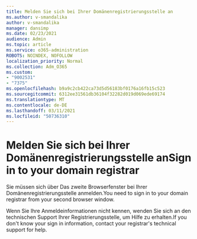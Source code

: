 ```yaml
---
title: Melden Sie sich bei Ihrer Domänenregistrierungsstelle an
ms.author: v-smandalika
author: v-smandalika
manager: dansimp
ms.date: 02/23/2021
audience: Admin
ms.topic: article
ms.service: o365-administration
ROBOTS: NOINDEX, NOFOLLOW
localization_priority: Normal
ms.collection: Adm_O365
ms.custom:
- "9002531"
- "7375"
ms.openlocfilehash: b9a9c2cb422ca73d5d56183bf0176a16fb15c523
ms.sourcegitcommit: 6312ee31561db36104f32282d019d069ede69174
ms.translationtype: MT
ms.contentlocale: de-DE
ms.lasthandoff: 03/11/2021
ms.locfileid: "50736310"
---
```

# <a name="sign-in-to-your-domain-registrar"></a><span data-ttu-id="3309a-102">Melden Sie sich bei Ihrer Domänenregistrierungsstelle an</span><span class="sxs-lookup"><span data-stu-id="3309a-102">Sign in to your domain registrar</span></span>

<span data-ttu-id="3309a-103">Sie müssen sich über Das zweite Browserfenster bei Ihrer Domänenregistrierungsstelle anmelden.</span><span class="sxs-lookup"><span data-stu-id="3309a-103">You need to sign in to your domain registrar from your second browser window.</span></span>

<span data-ttu-id="3309a-104">Wenn Sie Ihre Anmeldeinformationen nicht kennen, wenden Sie sich an den technischen Support Ihrer Registrierungsstelle, um Hilfe zu erhalten.</span><span class="sxs-lookup"><span data-stu-id="3309a-104">If you don't know your sign in information, contact your registrar's technical support for help.</span></span>
